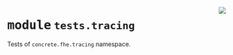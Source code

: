 <!-- markdownlint-disable -->

<a href="../../frontends/concrete-python/tests/tracing/__init__.py#L0"><img align="right" style="float:right;" src="https://img.shields.io/badge/-source-cccccc?style=flat-square"></a>

# <kbd>module</kbd> `tests.tracing`
Tests of `concrete.fhe.tracing` namespace. 



